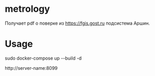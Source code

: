 # metrology

Получает pdf о поверке из https://fgis.gost.ru подсистема Аршин.

# Usage

sudo docker-compose up --build -d

http://server-name:8099
